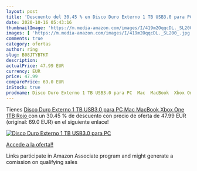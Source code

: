 ```yaml
---
layout: post
title: 'Descuento del 30.45 % en Disco Duro Externo 1 TB USB3.0 para PC  '
date: 2020-10-16 05:43:16
thumbnailImage: 'https://m.media-amazon.com/images/I/419m2OqqcDL._SL200_.jpg'
images: [ 'https://m.media-amazon.com/images/I/419m2OqqcDL._SL200_.jpg' ]
comments: true
category: ofertas
author: ring
slug: B08JTYBTKT
description:
actualPrice: 47.99 EUR
currency: EUR
price: 47.99
comparePrice: 69.0 EUR
inStock: true
prodname: Disco Duro Externo 1 TB USB3.0 para PC  Mac  MacBook  Xbox One  1TB Rojo 
---
```


Tienes [Disco Duro Externo 1 TB USB3.0 para PC  Mac  MacBook  Xbox One  1TB Rojo ](https://www.amazon.es/dp/B08JTYBTKT/?tag=tolees-21) con un 30.45 % de descuento con precio de oferta de 47.99 EUR (original: 69.0 EUR) en el siguiente enlace!

[![Disco Duro Externo 1 TB USB3.0 para PC  ](https://m.media-amazon.com/images/I/419m2OqqcDL._SL200_.jpg)](https://www.amazon.es/dp/B08JTYBTKT/?tag=tolees-21)

[Accede a la oferta!!](https://www.amazon.es/dp/B08JTYBTKT/?tag=tolees-21)

Links participate in Amazon Associate program and might generate a comission on qualifying sales


